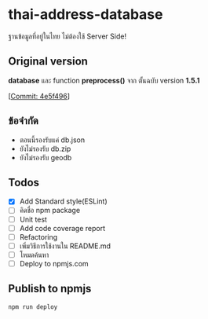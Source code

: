 # thai-address-database
ฐานข้อมูลที่อยู่ในไทย ไม่ต้องใช้ Server Side!

## Original version
**database** และ function **preprocess()** จาก ตั้นฉบับ version **1.5.1**

[[Commit: 4e5f496](https://github.com/earthchie/jquery.Thailand.js/commit/4e5f496f5db064bf56c163514167796816d9e357)]

## ข้อจำกัด
* ตอนนี้รองรับแค่ db.json
* ยังไม่รองรับ db.zip
* ยังไม่รองรับ geodb

## Todos
- [x] Add Standard style(ESLint)
- [ ] คิดชื่อ npm package
- [ ] Unit test
- [ ] Add code coverage report
- [ ] Refactoring
- [ ] เพิ่มวิธีการใช้งานใน README.md
- [ ] โหมดค้นหา
- [ ] Deploy to npmjs.com

## Publish to npmjs
```
npm run deploy
```
